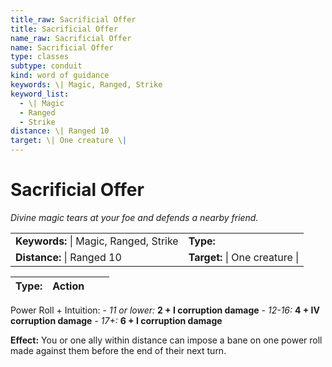 ```yaml
---
title_raw: Sacrificial Offer
title: Sacrificial Offer
name_raw: Sacrificial Offer
name: Sacrificial Offer
type: classes
subtype: conduit
kind: word of guidance
keywords: \| Magic, Ranged, Strike
keyword_list:
  - \| Magic
  - Ranged
  - Strike
distance: \| Ranged 10
target: \| One creature \|
---
```


# Sacrificial Offer

*Divine magic tears at your foe and defends a nearby friend.*

|                                        |                                |
| :------------------------------------- | :----------------------------- |
| **Keywords:** \| Magic, Ranged, Strike | **Type:**                      |
| **Distance:** \| Ranged 10             | **Target:** \| One creature \| |

| **Type:** | Action |     |     |
| --------- | ------ | --- | --- |

Power Roll + Intuition: - *11 or lower:* **2 + I corruption damage** - *12-16:* **4 + IV corruption damage** - *17+:* **6 + I corruption damage**

**Effect:** You or one ally within distance can impose a bane on one power roll made against them before the end of their next turn.
